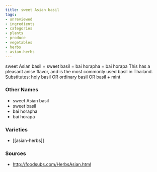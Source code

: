 ```yaml
---
title: sweet Asian basil
tags:
- unreviewed
- ingredients
- categories
- plants
- produce
- vegetables
- herbs
- asian-herbs
---
```

sweet Asian basil = sweet basil = bai horapha = bai horapa This has a pleasant anise flavor, and is the most commonly used basil in Thailand. Substitutes: holy basil OR ordinary basil OR basil + mint

### Other Names

* sweet Asian basil
* sweet basil
* bai horapha
* bai horapa

### Varieties

* [[asian-herbs]]

### Sources
* http://foodsubs.com/HerbsAsian.html
